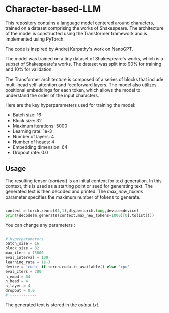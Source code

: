 # Character-based-LLM
This repository contains a language model centered around characters, trained on a dataset comprising the works of Shakespeare. The architecture of the model is constructed using the Transformer framework and is implemented using PyTorch.

The code is inspired by Andrej Karpathy's work on NanoGPT.

The model was trained on a tiny dataset of Shakespeare's works, which is a subset of Shakespeare's works. The dataset was split into 90% for training and 10% for validation.

The Transformer architecture is composed of a series of blocks that include multi-head self-attention and feedforward layers. The model also utilizes positional embeddings for each token, which allows the model to understand the order of the input characters.

Here are the key hyperparameters used for training the model:

* Batch size: 16
* Block size: 32
* Maximum iterations: 5000
* Learning rate: 1e-3
* Number of layers: 4
* Number of heads: 4
* Embedding dimension: 64
* Dropout rate: 0.0

## Usage 

The resulting tensor (*context*) is an initial context for text generation. In this context, this is used as a starting point or seed for generating text. The generated text is then decoded and printed. The *max_new_tokens* parameter specifies the maximum number of tokens to generate.

```python

context = torch.zeors((1,1),dtype=torch.long,device=device)
print(decode(m.generate(context,max_new_tokens=1000)[0].tolist())) 

```
You can change any parameters : 

```python

# Hyperparameters
batch_size = 16 
block_size = 32 
max_iters = 15000
eval_interval = 100
learning_rate = 1e-3
device = 'cuda' if torch.cuda.is_available() else 'cpu'
eval_iters = 200
n_embd = 64
n_head = 4
n_layer = 4
dropout = 0.0
# ------------

```


The generated text is stored in the *output.txt*.


